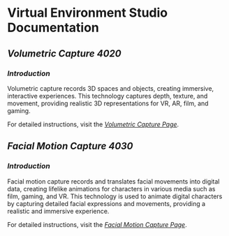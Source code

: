 # Virtual Environment Studio Documentation

## *Volumetric Capture 4020*

### *Introduction*

Volumetric capture records 3D spaces and objects, creating immersive, interactive experiences. This technology captures depth, texture, and movement, providing realistic 3D representations for VR, AR, film, and gaming.

For detailed instructions, visit the [*Volumetric Capture Page*](VolCap.md).


## *Facial Motion Capture 4030*

### *Introduction*

Facial motion capture records and translates facial movements into digital data, creating lifelike animations for characters in various media such as film, gaming, and VR.
This technology is used to animate digital characters by capturing detailed facial expressions and movements, providing a realistic and immersive experience.

For detailed instructions, visit the [*Facial Motion Capture Page*](FacialMotion.md).
